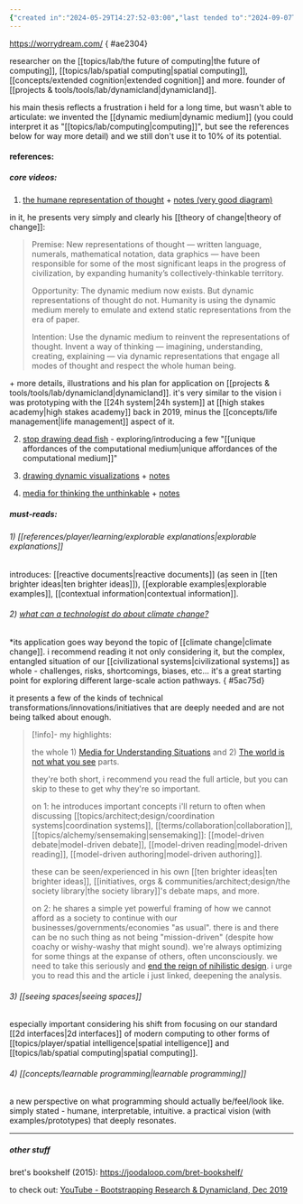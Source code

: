 ```yaml
---
{"created in":"2024-05-29T14:27:52-03:00","last tended to":"2024-09-07T20:47:35-03:00","tags":["interfacedesign","experiencedesign","lab","person","tier1","visuallearning","spatialsoftware","interactiondesign","🌿"],"dg-publish":true,"relevancescore":92,"permalink":"/people/references/lab/bret-victor/","dgPassFrontmatter":true,"created":"2024-05-29T14:27:52.255-03:00","updated":"2024-09-07T20:47:35.415-03:00"}
---
```


https://worrydream.com/
{ #ae2304}


researcher on the [[topics/lab/the future of computing\|the future of computing]], [[topics/lab/spatial computing\|spatial computing]], [[concepts/extended cognition\|extended cognition]] and more. founder of [[projects & tools/tools/lab/dynamicland\|dynamicland]].

his main thesis reflects a frustration i held for a long time, but wasn't able to articulate: we invented the [[dynamic medium\|dynamic medium]] (you could interpret it as "[[topics/lab/computing\|computing]]", but see the references below for way more detail) and we still don't use it to 10% of its potential.

#### references:

##### core videos:

1) [the humane representation of thought](https://vimeo.com/115154289) + [notes (very good diagram)](https://worrydream.com/TheHumaneRepresentationOfThought/note.html)

in it, he presents very simply and clearly his [[theory of change\|theory of change]]:

> Premise:
> New representations of thought — written language, numerals, mathematical notation, data graphics — have been responsible for some of the most significant leaps in the progress of civilization, by expanding humanity’s collectively-thinkable territory.
>
> Opportunity:
> The dynamic medium now exists. But dynamic representations of thought do not. Humanity is using the dynamic medium merely to emulate and extend static representations from the era of paper.
> 
> Intention:
> Use the dynamic medium to reinvent the representations of thought. Invent a way of thinking — imagining, understanding, creating, explaining — via dynamic representations that engage all modes of thought and respect the whole human being.

\+ more details, illustrations and his plan for application on [[projects & tools/tools/lab/dynamicland\|dynamicland]]. it's very similar to the vision i was prototyping with the [[24h system\|24h system]] at [[high stakes academy\|high stakes academy]] back in 2019, minus the [[concepts/life management\|life management]] aspect of it.

 2) [stop drawing dead fish](https://vimeo.com/64895205) - exploring/introducing a few "[[unique affordances of the computational medium\|unique affordances of the computational medium]]"

3) [drawing dynamic visualizations](https://vimeo.com/66085662) + [notes](https://worrydream.com/DrawingDynamicVisualizationsTalkAddendum/)

4) [media for thinking the unthinkable](https://worrydream.com/MediaForThinkingTheUnthinkable/) + [notes](https://worrydream.com/MediaForThinkingTheUnthinkable/note.html)

##### must-reads:

###### 1) [[references/player/learning/explorable explanations\|explorable explanations]]

introduces: [[reactive documents\|reactive documents]] (as seen in [[ten brighter ideas\|ten brighter ideas]]), [[explorable examples\|explorable examples]], [[contextual information\|contextual information]].

###### 2) [what can a technologist do about climate change?](https://worrydream.com/ClimateChange/)

\*its application goes way beyond the topic of [[climate change\|climate change]]. i recommend reading it not only considering it, but the complex, entangled situation of our [[civilizational systems\|civilizational systems]] as whole - challenges, risks, shortcomings, biases, etc... it's a great starting point for exploring different large-scale action pathways.
{ #5ac75d}


it presents a few of the kinds of technical transformations/innovations/initiatives that are deeply needed and are not being talked about enough.

> [!info]- my highlights:
> 
> the whole 1) [Media for Understanding Situations](https://worrydream.com/ClimateChange/#media) and 2) [The world is not what you see](https://worrydream.com/ClimateChange/#coda-see) parts.
> 
> they're both short, i recommend you read the full article, but you can skip to these to get why they're so important.
> 
> on 1:
> he introduces important concepts i'll return to often when discussing [[topics/architect;design/coordination systems\|coordination systems]], [[terms/collaboration\|collaboration]], [[topics/alchemy/sensemaking\|sensemaking]]: [[model-driven debate\|model-driven debate]], [[model-driven reading\|model-driven reading]], [[model-driven authoring\|model-driven authoring]].
> 
> these can be seen/experienced in his own [[ten brighter ideas\|ten brighter ideas]], [[initiatives, orgs & communities/architect;design/the society library\|the society library]]'s debate maps, and more.
> 
> on 2:
> he shares a simple yet powerful framing of how we cannot afford as a society to continue with our businesses/governments/economies "as usual". there is and there can be no such thing as not being "mission-driven" (despite how coachy or wishy-washy that might sound). we're always optimizing for some things at the expanse of others, often unconsciously. we need to take this seriously and [end the reign of nihilistic design](https://consilienceproject.org/technology-is-not-values-neutral-ending-the-reign-of-nihilistic-design-2/). i urge you to read this and the article i just linked, deepening the analysis.

###### 3) [[seeing spaces\|seeing spaces]]

especially important considering his shift from focusing on our standard [[2d interfaces\|2d interfaces]] of modern computing to other forms of [[topics/player/spatial intelligence\|spatial intelligence]] and [[topics/lab/spatial computing\|spatial computing]].

###### 4) [[concepts/learnable programming\|learnable programming]]

a new perspective on what programming should actually be/feel/look like. simply stated - humane, interpretable, intuitive. a practical vision (with examples/prototypes) that deeply resonates.

---

##### other stuff

bret's bookshelf (2015):
https://joodaloop.com/bret-bookshelf/

to check out:
[YouTube - Bootstrapping Research & Dynamicland, Dec 2019](https://www.youtube.com/watch?v=eJm44LJDU44)